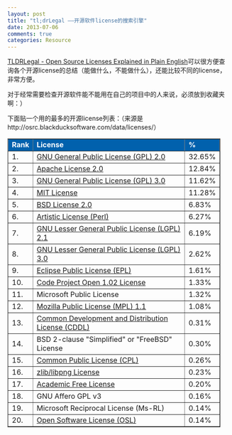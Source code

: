 ```yaml
---
layout: post
title: "tl;drLegal ——开源软件license的搜索引擎"
date: 2013-07-06
comments: true
categories: Resource
---
```

<p><a href="http://www.tldrlegal.com/">TLDRLegal - Open Source Licenses Explained in Plain English</a>可以很方便查询各个开源license的总结（能做什么，不能做什么），还能比较不同的license，非常方便。</p>
<p>对于经常需要检查开源软件能不能用在自己的项目中的人来说，必须放到收藏夹啊：）</p>
<p>下面贴一个用的最多的开源license列表：（来源是http://osrc.blackducksoftware.com/data/licenses/）</p>
<table style="width: 480px;" border="1" cellspacing="1" cellpadding="3">
<tbody>
<tr>
<td bgcolor="#0161ad"><strong><span style="color: #ffffff;">Rank</span></strong></td>
<td bgcolor="#0161ad"><strong><span style="color: #ffffff;">License</span></strong></td>
<td bgcolor="#0161ad"><strong><span style="color: #ffffff;">%</span></strong></td>
</tr>
<tr>
<td>1.</td>
<td><a href="http://www.gnu.org/licenses/gpl-2.0.html" target="_blank">GNU General Public License (GPL) 2.0</a></td>
<td>32.65%</td>
</tr>
<tr>
<td>2.</td>
<td><a href="http://www.apache.org/licenses/LICENSE-2.0" target="_blank">Apache License 2.0</a></td>
<td>12.84%</td>
</tr>
<tr>
<td>3.</td>
<td><a href="http://www.gnu.org/licenses/gpl-3.0.html" target="_blank">GNU General Public License (GPL) 3.0</a></td>
<td>11.62%</td>
</tr>
<tr>
<td>4.</td>
<td><a href="http://www.opensource.org/licenses/mit-license.php" target="_blank">MIT License</a></td>
<td>11.28%</td>
</tr>
<tr>
<td>5.</td>
<td><a href="http://www.opensource.org/licenses/bsd-license.php" target="_blank">BSD License 2.0</a></td>
<td>6.83%</td>
</tr>
<tr>
<td>6.</td>
<td><a href="http://www.opensource.org/licenses/artistic-license.php" target="_blank">Artistic License (Perl)</a></td>
<td>6.27%</td>
</tr>
<tr>
<td>7.</td>
<td><a href="http://www.gnu.org/licenses/lgpl-2.1.html" target="_blank">GNU Lesser General Public License (LGPL) 2.1</a></td>
<td>6.19%</td>
</tr>
<tr>
<td>8.</td>
<td><a href="http://www.gnu.org/licenses/lgpl-3.0.html" target="_blank">GNU Lesser General Public License (LGPL) 3.0</a></td>
<td>2.62%</td>
</tr>
<tr>
<td>9.</td>
<td><a href="http://www.eclipse.org/legal/epl-v10.html" target="_blank">Eclipse Public License (EPL)</a></td>
<td>1.61%</td>
</tr>
<tr>
<td>10.</td>
<td><a href="http://www.codeproject.com/info/cpol10.aspx" target="_blank">Code Project Open 1.02 License</a></td>
<td>1.33%</td>
</tr>
<tr>
<td>11.</td>
<td>Microsoft Public License</td>
<td>1.32%</td>
</tr>
<tr>
<td>12.</td>
<td><a href="http://www.mozilla.org/MPL/MPL-1.1.html" target="_blank">Mozilla Public License (MPL) 1.1</a></td>
<td>1.08%</td>
</tr>
<tr>
<td>13.</td>
<td><a href="http://www.opensource.org/licenses/cddl1.php" target="_blank">Common Development and Distribution License (CDDL)</a></td>
<td>0.31%</td>
</tr>
<tr>
<td>14.</td>
<td>BSD 2-clause "Simplified" or "FreeBSD" License</td>
<td>0.30%</td>
</tr>
<tr>
<td>15.</td>
<td><a href="http://www.opensource.org/licenses/cpl1.0.php" target="_blank">Common Public License (CPL)</a></td>
<td>0.26%</td>
</tr>
<tr>
<td>16.</td>
<td><a href="http://www.opensource.org/licenses/zlib-license.php" target="_blank">zlib/libpng License</a></td>
<td>0.23%</td>
</tr>
<tr>
<td>17.</td>
<td><a href="http://www.opensource.org/licenses/academic.php" target="_blank">Academic Free License</a></td>
<td>0.20%</td>
</tr>
<tr>
<td>18.</td>
<td>GNU Affero GPL v3</td>
<td>0.16%</td>
</tr>
<tr>
<td>19.</td>
<td>Microsoft Reciprocal License (Ms-RL)</td>
<td>0.14%</td>
</tr>
<tr>
<td>20.</td>
<td><a href="http://www.opensource.org/licenses/osl-3.0.php" target="_blank">Open Software License (OSL)</a></td>
<td>0.14%</td>
</tr>
</tbody>
</table>